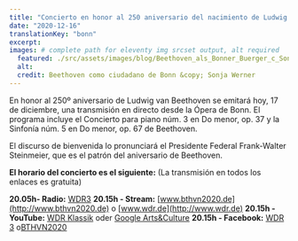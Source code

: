 ```yaml
---
title: "Concierto en honor al 250 aniversario del nacimiento de Ludwig van Beethoven"
date: "2020-12-16"
translationKey: "bonn"
excerpt:
images: # complete path for eleventy img srcset output, alt required
  featured: ./src/assets/images/blog/Beethoven_als_Bonner_Buerger_c_Sonja_Werner1.jpg
  alt:
  credit: Beethoven como ciudadano de Bonn &copy; Sonja Werner
---
```


En honor al 250º aniversario de Ludwig van Beethoven se emitará hoy, 17 de diciembre, una transmisión en directo desde la Ópera de Bonn. El programa incluye el Concierto para piano núm. 3 en Do menor, op. 37 y la Sinfonía núm. 5 en Do menor, op. 67 de Beethoven.

El discurso de bienvenida lo pronunciará el Presidente Federal Frank-Walter Steinmeier, que es el patrón del aniversario de Beethoven.

**El horario del concierto es el siguiente:** (La transmisión en todos los enlaces es gratuita)

**20.05h- Radio:** [WDR3](https://www1.wdr.de/radio/wdr3/index.html) **20.15h - Stream:** [www.bthvn2020.de](http://www.bthvn2020.de) o [www.wdr.de](http://www.wdr.de) **20.15h - YouTube:** [WDR Klassik](https://www.youtube.com/wdrklassik) oder [Google Arts&Culture](https://www.youtube.com/channel/UCGn7dlcAmH44GqycKa_3ssA) **20.15h - Facebook:** [WDR 3](https://de-de.facebook.com/wdr3) o[BTHVN2020](http://www.facebook.com/BTHVN2020)
